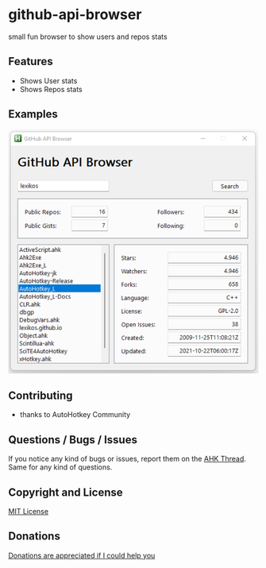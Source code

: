 # github-api-browser
 small fun browser to show users and repos stats


## Features
* Shows User stats
* Shows Repos stats


## Examples
![GitHubAPI-Browser](img/GitHubAPI-Browser.png)


## Contributing
* thanks to AutoHotkey Community


## Questions / Bugs / Issues
If you notice any kind of bugs or issues, report them on the [AHK Thread](https://www.autohotkey.com/boards/viewtopic.php?t=95898). Same for any kind of questions.


## Copyright and License
[MIT License](LICENSE)


## Donations
[Donations are appreciated if I could help you](https://www.paypal.me/smithz)